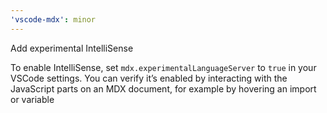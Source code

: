 ```yaml
---
'vscode-mdx': minor
---
```


Add experimental IntelliSense

To enable IntelliSense, set `mdx.experimentalLanguageServer` to `true` in your
VSCode settings.
You can verify it’s enabled by interacting with the JavaScript  parts on an MDX
document, for example by hovering an import or variable
